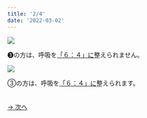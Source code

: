 ```yaml
---
title: '2/4'
date: '2022-03-02'
---
```

![](/images/03_1.jpg)

➌の方は、呼吸を[「６：４」に]()整えられません。   

![](/images/03_2.jpg)

③の方は、呼吸を[「６：４」に]()整えられます。

　  
[ → 次へ ](/posts/3-3)
